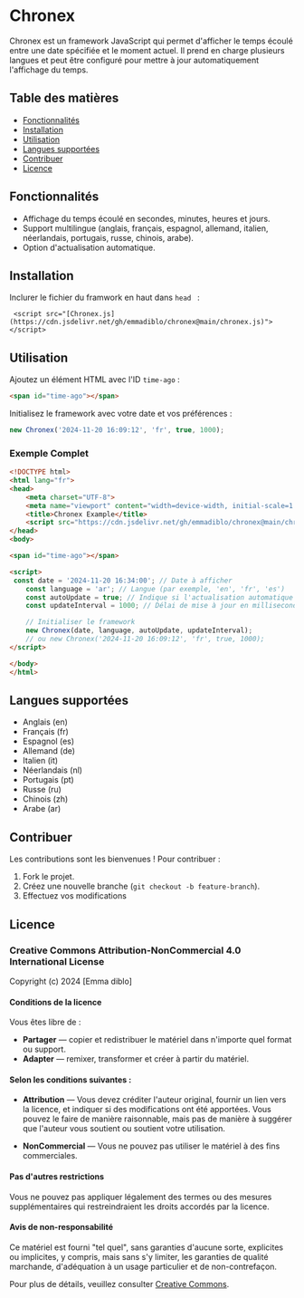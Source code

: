 
# Chronex

Chronex est un framework JavaScript qui permet d'afficher le temps écoulé entre une date spécifiée et le moment actuel. Il prend en charge plusieurs langues et peut être configuré pour mettre à jour automatiquement l'affichage du temps.

## Table des matières

- [Fonctionnalités](#fonctionnalités)
- [Installation](#installation)
- [Utilisation](#utilisation)
- [Langues supportées](#langues-supportées)
- [Contribuer](#contribuer)
- [Licence](#licence)

## Fonctionnalités

- Affichage du temps écoulé en secondes, minutes, heures et jours.
- Support multilingue (anglais, français, espagnol, allemand, italien, néerlandais, portugais, russe, chinois, arabe).
- Option d'actualisation automatique.

## Installation

 Inclurer le fichier du framwork en haut dans  ```head ``` :
   ```
    <script src="[Chronex.js](https://cdn.jsdelivr.net/gh/emmadiblo/chronex@main/chronex.js)"></script>
   ```


## Utilisation

Ajoutez un élément HTML avec l'ID `time-ago` :

```html
<span id="time-ago"></span>
```

Initialisez le framework avec votre date et vos préférences :

```javascript
new Chronex('2024-11-20 16:09:12', 'fr', true, 1000);
```

### Exemple Complet

```html
<!DOCTYPE html>
<html lang="fr">
<head>
    <meta charset="UTF-8">
    <meta name="viewport" content="width=device-width, initial-scale=1.0">
    <title>Chronex Example</title>
    <script src="https://cdn.jsdelivr.net/gh/emmadiblo/chronex@main/chronex.js"></script>
</head>
<body>

<span id="time-ago"></span>

<script>
 const date = '2024-11-20 16:34:00'; // Date à afficher
    const language = 'ar'; // Langue (par exemple, 'en', 'fr', 'es')
    const autoUpdate = true; // Indique si l'actualisation automatique est activée
    const updateInterval = 1000; // Délai de mise à jour en millisecondes(ici 1 sec)

    // Initialiser le framework
    new Chronex(date, language, autoUpdate, updateInterval);
    // ou new Chronex('2024-11-20 16:09:12', 'fr', true, 1000);
</script>

</body>
</html>
```

## Langues supportées

- Anglais (en)
- Français (fr)
- Espagnol (es)
- Allemand (de)
- Italien (it)
- Néerlandais (nl)
- Portugais (pt)
- Russe (ru)
- Chinois (zh)
- Arabe (ar)

## Contribuer

Les contributions sont les bienvenues ! Pour contribuer :

1. Fork le projet.
2. Créez une nouvelle branche (`git checkout -b feature-branch`).
3. Effectuez vos modifications

## Licence

### Creative Commons Attribution-NonCommercial 4.0 International License

Copyright (c) 2024 [Emma diblo]

#### Conditions de la licence

Vous êtes libre de :

- **Partager** — copier et redistribuer le matériel dans n'importe quel format ou support.
- **Adapter** — remixer, transformer et créer à partir du matériel.

#### Selon les conditions suivantes :

- **Attribution** — Vous devez créditer l'auteur original, fournir un lien vers la licence, et indiquer si des modifications ont été apportées. Vous pouvez le faire de manière raisonnable, mais pas de manière à suggérer que l'auteur vous soutient ou soutient votre utilisation.
  
- **NonCommercial** — Vous ne pouvez pas utiliser le matériel à des fins commerciales.

#### Pas d'autres restrictions

Vous ne pouvez pas appliquer légalement des termes ou des mesures supplémentaires qui restreindraient les droits accordés par la licence.

#### Avis de non-responsabilité

Ce matériel est fourni "tel quel", sans garanties d'aucune sorte, explicites ou implicites, y compris, mais sans s'y limiter, les garanties de qualité marchande, d'adéquation à un usage particulier et de non-contrefaçon.

Pour plus de détails, veuillez consulter [Creative Commons](https://creativecommons.org/licenses/by-nc/4.0/).
